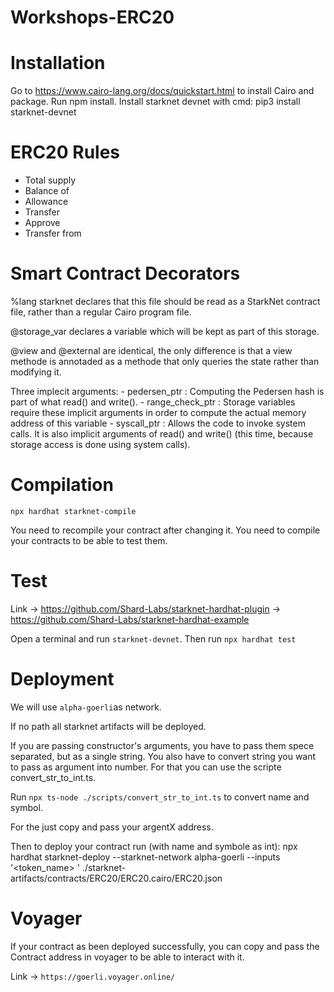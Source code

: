 # Workshops-ERC20

# Installation
Go to https://www.cairo-lang.org/docs/quickstart.html to install Cairo and package.
Run npm install.
Install starknet devnet with cmd: pip3 install starknet-devnet

# ERC20 Rules
- Total supply
- Balance of
- Allowance
- Transfer
- Approve
- Transfer from

# Smart Contract Decorators
%lang starknet declares that this file should be read as a StarkNet contract file, rather than a regular Cairo program file.

@storage_var declares a variable which will be kept as part of this storage.

@view and @external are identical, the only difference is that a view methode is annotaded as a methode that only queries the state rather than modifying it.

Three implecit arguments:
    - pedersen_ptr : Computing the Pedersen hash is part of what read() and write().
    - range_check_ptr : Storage variables require these implicit arguments in order to compute the actual memory address of this variable
    - syscall_ptr : Allows the code to invoke system calls. It is also implicit arguments of read() and write() (this time, because storage access is done using system calls).

# Compilation
`npx hardhat starknet-compile`

You need to recompile your contract after changing it. You need to compile your contracts to be able to test them.

# Test

Link -> https://github.com/Shard-Labs/starknet-hardhat-plugin
    -> https://github.com/Shard-Labs/starknet-hardhat-example

Open a terminal and run `starknet-devnet`.
Then run `npx hardhat test`

# Deployment

We will use `alpha-goerli`as network.

If no path all starknet artifacts will be deployed.

If you are passing constructor's arguments, you have to pass them spece separated, but as a single string. You also have to convert string you want to pass as argument into number.
For that you can use the scripte convert_str_to_int.ts.

Run `npx ts-node ./scripts/convert_str_to_int.ts` to convert name and symbol.

For the <ArgentXaddress> just copy and pass your argentX address.

Then to deploy your contract run (with name and symbole as int): npx hardhat starknet-deploy --starknet-network alpha-goerli  --inputs '<token_name> <symbol> <decimals> <totalSupply> <ArgentXaddress>' ./starknet-artifacts/contracts/ERC20/ERC20.cairo/ERC20.json

# Voyager

If your contract as been deployed successfully, you can copy and pass the Contract address in voyager to be able to interact with it.

Link -> `https://goerli.voyager.online/`